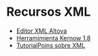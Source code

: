 # Recursos XML

* [Editor XML Altova](www.altova.com)
* [Herramimienta Kernow 1.8](https://andrewjwelch.com/kpro/)
* [TutorialPoins sobre XML](https://www.tutorialspoint.com/tutorialslibrary.htm)

